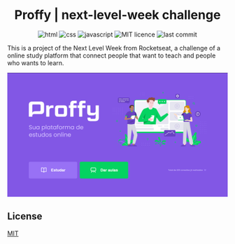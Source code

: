 <h1 align="center">Proffy | next-level-week challenge</h1>
<p align="center">
  <img alt="html" src="https://img.shields.io/badge/HTML-51.2%25-green">
  <img alt="css" src="https://img.shields.io/badge/CSS-45.5%25-blue">
  <img alt="javascript" src="https://img.shields.io/badge/Javascript-3.3%25-important">
  <img alt="MIT licence" src="https://img.shields.io/badge/licence-MIT-red">
  <img alt="last commit" src="https://img.shields.io/badge/last%20commit-august-blueviolet">
  <br>
 </p>

 This is a project of the Next Level Week from Rocketseat, a challenge of a online study platform that connect people that want to teach and people who wants to learn.
<p align="center">
 <img alt="Proffy" src="https://github.com/gabrielsousapro/next-level-week-proffy-challenge/blob/master/_public/_img/proffy-main.png">
</p>

## License
[MIT](https://choosealicense.com/licenses/mit/)
